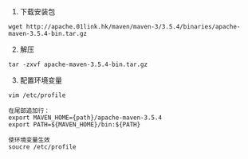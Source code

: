 1. 下载安装包
```
wget http://apache.01link.hk/maven/maven-3/3.5.4/binaries/apache-maven-3.5.4-bin.tar.gz

```
2. 解压
```
tar -zxvf apache-maven-3.5.4-bin.tar.gz

```
3. 配置环境变量
```
vim /etc/profile

在尾部追加行：
export MAVEN_HOME={path}/apache-maven-3.5.4
export PATH=${MAVEN_HOME}/bin:${PATH}

使环境变量生效
soucre /etc/profile
```

